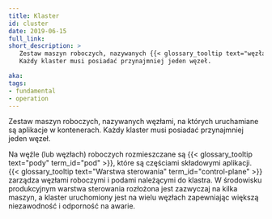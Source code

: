 ```yaml
---
title: Klaster
id: cluster
date: 2019-06-15
full_link: 
short_description: >
   Zestaw maszyn roboczych, nazywanych {{< glossary_tooltip text="węzłami" term_id="node" >}}, na których uruchamiane są aplikacje w kontenerach.
   Każdy klaster musi posiadać przynajmniej jeden węzeł.

aka: 
tags:
- fundamental
- operation
---
```

Zestaw maszyn roboczych, nazywanych węzłami, na których uruchamiane są aplikacje w kontenerach. Każdy klaster musi posiadać przynajmniej jeden węzeł.

<!--more-->
Na węźle (lub węzłach) roboczych rozmieszczane są {{< glossary_tooltip text="pody" term_id="pod" >}},
które są częściami składowymi aplikacji.
{{< glossary_tooltip text="Warstwa sterowania" term_id="control-plane" >}} zarządza
węzłami roboczymi i podami należącymi do klastra. W środowisku produkcyjnym warstwa sterowania
rozłożona jest zazwyczaj na kilka maszyn, a klaster uruchomiony jest na wielu węzłach zapewniając
większą niezawodność i odporność na awarie.
